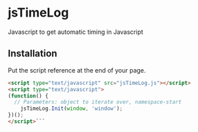 # jsTimeLog
Javascript to get automatic timing in Javascript

## Installation
Put the script reference at the end of your page.

```html
<script type="text/javascript" src="jsTimeLog.js"></script>
<script type="text/javascript">
(function() {
  // Parameters: object to iterate over, namespace-start
	jsTimeLog.Init(window, 'window');
})();
</script>```
